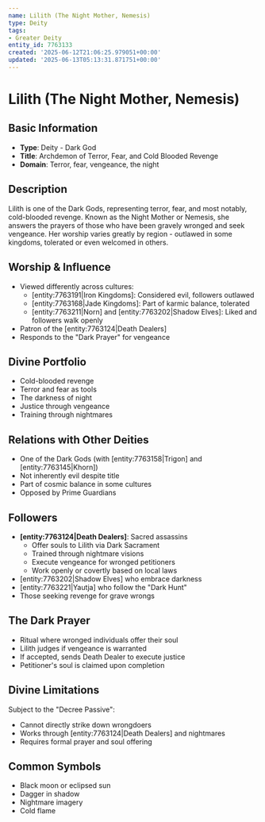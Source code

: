 ```yaml
---
name: Lilith (The Night Mother, Nemesis)
type: Deity
tags:
- Greater Deity
entity_id: 7763133
created: '2025-06-12T21:06:25.979051+00:00'
updated: '2025-06-13T05:13:31.871751+00:00'
---
```


# Lilith (The Night Mother, Nemesis)

## Basic Information
- **Type**: Deity - Dark God
- **Title**: Archdemon of Terror, Fear, and Cold Blooded Revenge
- **Domain**: Terror, fear, vengeance, the night

## Description
Lilith is one of the Dark Gods, representing terror, fear, and most notably, cold-blooded revenge. Known as the Night Mother or Nemesis, she answers the prayers of those who have been gravely wronged and seek vengeance. Her worship varies greatly by region - outlawed in some kingdoms, tolerated or even welcomed in others.

## Worship & Influence
- Viewed differently across cultures:
  - [entity:7763191|Iron Kingdoms]: Considered evil, followers outlawed
  - [entity:7763168|Jade Kingdoms]: Part of karmic balance, tolerated
  - [entity:7763211|Norn] and [entity:7763202|Shadow Elves]: Liked and followers walk openly
- Patron of the [entity:7763124|Death Dealers]
- Responds to the "Dark Prayer" for vengeance

## Divine Portfolio
- Cold-blooded revenge
- Terror and fear as tools
- The darkness of night
- Justice through vengeance
- Training through nightmares

## Relations with Other Deities
- One of the Dark Gods (with [entity:7763158|Trigon] and [entity:7763145|Khorn])
- Not inherently evil despite title
- Part of cosmic balance in some cultures
- Opposed by Prime Guardians

## Followers
- **[entity:7763124|Death Dealers]**: Sacred assassins
  - Offer souls to Lilith via Dark Sacrament
  - Trained through nightmare visions
  - Execute vengeance for wronged petitioners
  - Work openly or covertly based on local laws
- [entity:7763202|Shadow Elves] who embrace darkness
- [entity:7763221|Yautja] who follow the "Dark Hunt"
- Those seeking revenge for grave wrongs

## The Dark Prayer
- Ritual where wronged individuals offer their soul
- Lilith judges if vengeance is warranted
- If accepted, sends Death Dealer to execute justice
- Petitioner's soul is claimed upon completion

## Divine Limitations
Subject to the "Decree Passive":
- Cannot directly strike down wrongdoers
- Works through [entity:7763124|Death Dealers] and nightmares
- Requires formal prayer and soul offering

## Common Symbols
- Black moon or eclipsed sun
- Dagger in shadow
- Nightmare imagery
- Cold flame